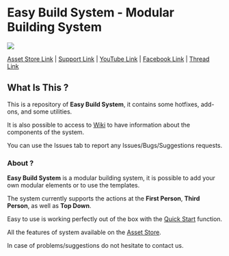 # Easy Build System - Modular Building System

[![](https://gyazo.com/6510e91979bfdd8cca26947949d71bb5.png)](https://www.assetstore.unity3d.com/#!/content/45394)

[Asset Store Link](https://www.assetstore.unity3d.com/#!/content/45394) | [Support Link](https://www.assetstore.unity3d.com/#!/content/45394) | [YouTube Link](https://www.youtube.com/channel/UCpqX66gZrAtGJmXJA5k-ciw/) | [Facebook Link](https://www.facebook.com/AdsStudioQuebec/) | [Thread Link](https://forum.unity.com/threads/2017f-easy-build-system-official-thread.366086/)

## What Is This ?

This is a repository of **Easy Build System**, it contains some hotfixes, add-ons, and some utilities.

It is also possible to access to [Wiki](https://github.com/AdsCryptoz22/EasyBuildSystem/wiki) to have information about the components of the system.

You can use the Issues tab to report any Issues/Bugs/Suggestions requests.

### About ?

**Easy Build System** is a modular building system, it is possible to add your own modular elements or to use the templates.

The system currently supports the actions at the **First Person**, **Third Person**, as well as **Top Down**.

Easy to use is working perfectly out of the box with the [Quick Start](https://github.com/AdsCryptoz22/EasyBuildSystem/wiki/Quick-Start) function.

All the features of system available on the [Asset Store](https://www.assetstore.unity3d.com/#!/content/45394).

In case of problems/suggestions do not hesitate to contact us.
